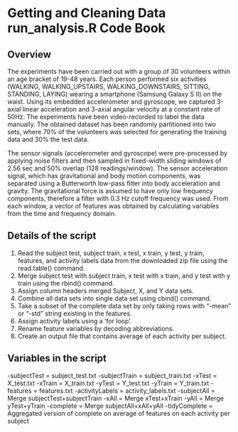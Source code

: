 # Getting and Cleaning Data run_analysis.R Code Book

## Overview

The experiments have been carried out with a group of 30 volunteers within an age bracket of 19-48 years. Each person performed six activities (WALKING, WALKING_UPSTAIRS, WALKING_DOWNSTAIRS, SITTING, STANDING, LAYING) wearing a smartphone (Samsung Galaxy S II) on the waist. Using its embedded accelerometer and gyroscope, we captured 3-axial linear acceleration and 3-axial angular velocity at a constant rate of 50Hz. The experiments have been video-recorded to label the data manually. The obtained dataset has been randomly partitioned into two sets, where 70% of the volunteers was selected for generating the training data and 30% the test data. 

The sensor signals (accelerometer and gyroscope) were pre-processed by applying noise filters and then sampled in fixed-width sliding windows of 2.56 sec and 50% overlap (128 readings/window). The sensor acceleration signal, which has gravitational and body motion components, was separated using a Butterworth low-pass filter into body acceleration and gravity. The gravitational force is assumed to have only low frequency components, therefore a filter with 0.3 Hz cutoff frequency was used. From each window, a vector of features was obtained by calculating variables from the time and frequency domain.

## Details of the script

1. Read the subject test, subject train, x test, x train, y test, y train, features, and activity labels data from the downloaded zip file using the read.table() command.
2. Merge subject test with subject train, x test with x train, and y test with y train using the rbind() command.
3. Assign column headers merged Subject, X, and Y data sets.
4. Combine all data sets into single data set using cbind() command.
5. Take a subset of the complete data set by only taking rows with “-mean” or “-std” string existing in the features.
6. Assign activity labels using a ‘for loop’.
7. Rename feature variables by decoding abbreviations.
8. Create an output file that contains average of each activity per subject.

## Variables in the script
-subjectTest = subject_test.txt
-subjectTrain = subject_train.txt
-xTest = X_test.txt
-xTrain = X_train.txt
-yTest = Y_test.txt
-yTrain = Y_train.txt
-features = features.txt
-activityLabels = activity_labels.txt
-subjectAll = Merge subjectTest+subjectTrain
-xAll = Merge xTest+xTrain
-yAll = Merge yTest+yTrain
-complete = Merge subjectAll+xAll+yAll
-tidyComplete = Aggregated version of complete on average of features on each activity per subject
 


